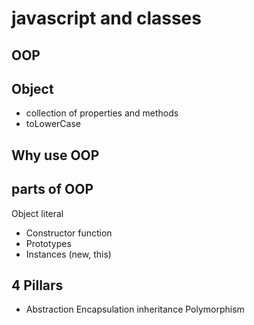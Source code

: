 # javascript and classes

## OOP

## Object
- collection of properties and methods
- toLowerCase

## Why use OOP


## parts of OOP
Object literal

- Constructor function
- Prototypes
- Instances (new, this)

## 4 Pillars

- Abstraction Encapsulation inheritance Polymorphism